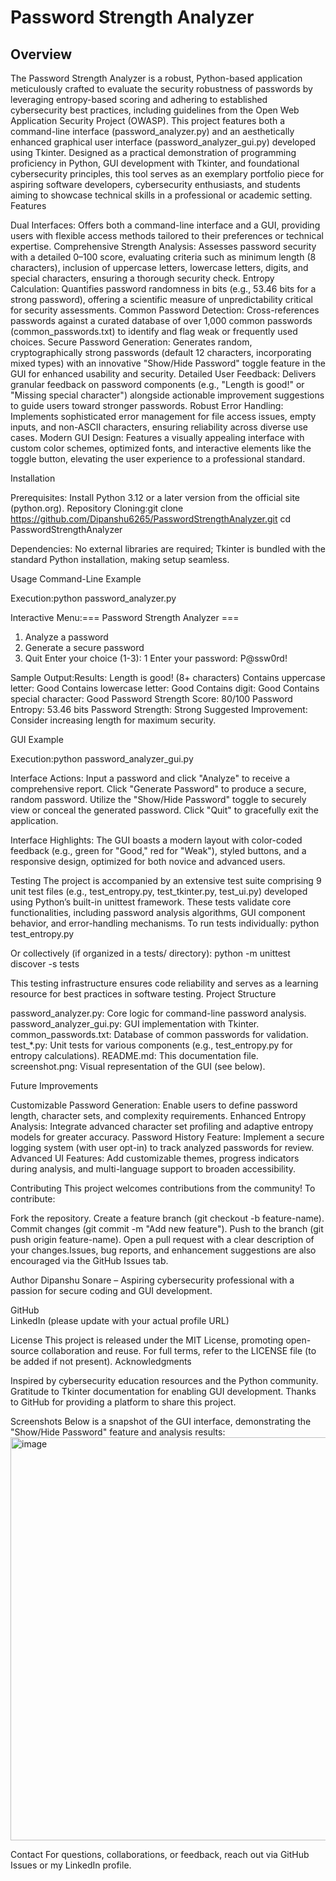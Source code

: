 # Password Strength Analyzer
## Overview
The Password Strength Analyzer is a robust, Python-based application meticulously crafted to evaluate the security robustness of passwords by leveraging entropy-based scoring and adhering to established cybersecurity best practices, including guidelines from the Open Web Application Security Project (OWASP). This project features both a command-line interface (password_analyzer.py) and an aesthetically enhanced graphical user interface (password_analyzer_gui.py) developed using Tkinter. Designed as a practical demonstration of programming proficiency in Python, GUI development with Tkinter, and foundational cybersecurity principles, this tool serves as an exemplary portfolio piece for aspiring software developers, cybersecurity enthusiasts, and students aiming to showcase technical skills in a professional or academic setting.
Features

Dual Interfaces: Offers both a command-line interface and a GUI, providing users with flexible access methods tailored to their preferences or technical expertise.
Comprehensive Strength Analysis: Assesses password security with a detailed 0–100 score, evaluating criteria such as minimum length (8 characters), inclusion of uppercase letters, lowercase letters, digits, and special characters, ensuring a thorough security check.
Entropy Calculation: Quantifies password randomness in bits (e.g., 53.46 bits for a strong password), offering a scientific measure of unpredictability critical for security assessments.
Common Password Detection: Cross-references passwords against a curated database of over 1,000 common passwords (common_passwords.txt) to identify and flag weak or frequently used choices.
Secure Password Generation: Generates random, cryptographically strong passwords (default 12 characters, incorporating mixed types) with an innovative "Show/Hide Password" toggle feature in the GUI for enhanced usability and security.
Detailed User Feedback: Delivers granular feedback on password components (e.g., "Length is good!" or "Missing special character") alongside actionable improvement suggestions to guide users toward stronger passwords.
Robust Error Handling: Implements sophisticated error management for file access issues, empty inputs, and non-ASCII characters, ensuring reliability across diverse use cases.
Modern GUI Design: Features a visually appealing interface with custom color schemes, optimized fonts, and interactive elements like the toggle button, elevating the user experience to a professional standard.

Installation

Prerequisites: Install Python 3.12 or a later version from the official site (python.org).
Repository Cloning:git clone https://github.com/Dipanshu6265/PasswordStrengthAnalyzer.git
cd PasswordStrengthAnalyzer


Dependencies: No external libraries are required; Tkinter is bundled with the standard Python installation, making setup seamless.

Usage
Command-Line Example

Execution:python password_analyzer.py


Interactive Menu:=== Password Strength Analyzer ===
1. Analyze a password
2. Generate a secure password
3. Quit
Enter your choice (1-3): 1
Enter your password: P@ssw0rd!


Sample Output:Results:
Length is good! (8+ characters)
Contains uppercase letter: Good
Contains lowercase letter: Good
Contains digit: Good
Contains special character: Good
Password Strength Score: 80/100
Password Entropy: 53.46 bits
Password Strength: Strong
Suggested Improvement: Consider increasing length for maximum security.



GUI Example

Execution:python password_analyzer_gui.py


Interface Actions:
Input a password and click "Analyze" to receive a comprehensive report.
Click "Generate Password" to produce a secure, random password.
Utilize the "Show/Hide Password" toggle to securely view or conceal the generated password.
Click "Quit" to gracefully exit the application.


Interface Highlights: The GUI boasts a modern layout with color-coded feedback (e.g., green for "Good," red for "Weak"), styled buttons, and a responsive design, optimized for both novice and advanced users.

Testing
The project is accompanied by an extensive test suite comprising 9 unit test files (e.g., test_entropy.py, test_tkinter.py, test_ui.py) developed using Python’s built-in unittest framework. These tests validate core functionalities, including password analysis algorithms, GUI component behavior, and error-handling mechanisms. To run tests individually:
python test_entropy.py

Or collectively (if organized in a tests/ directory):
python -m unittest discover -s tests

This testing infrastructure ensures code reliability and serves as a learning resource for best practices in software testing.
Project Structure

password_analyzer.py: Core logic for command-line password analysis.
password_analyzer_gui.py: GUI implementation with Tkinter.
common_passwords.txt: Database of common passwords for validation.
test_*.py: Unit tests for various components (e.g., test_entropy.py for entropy calculations).
README.md: This documentation file.
screenshot.png: Visual representation of the GUI (see below).

Future Improvements

Customizable Password Generation: Enable users to define password length, character sets, and complexity requirements.
Enhanced Entropy Analysis: Integrate advanced character set profiling and adaptive entropy models for greater accuracy.
Password History Feature: Implement a secure logging system (with user opt-in) to track analyzed passwords for review.
Advanced UI Features: Add customizable themes, progress indicators during analysis, and multi-language support to broaden accessibility.

Contributing
This project welcomes contributions from the community! To contribute:

Fork the repository.
Create a feature branch (git checkout -b feature-name).
Commit changes (git commit -m "Add new feature").
Push to the branch (git push origin feature-name).
Open a pull request with a clear description of your changes.Issues, bug reports, and enhancement suggestions are also encouraged via the GitHub Issues tab.

Author
Dipanshu Sonare – Aspiring cybersecurity professional with a passion for secure coding and GUI development.  

GitHub  
LinkedIn (please update with your actual profile URL)

License
This project is released under the MIT License, promoting open-source collaboration and reuse. For full terms, refer to the LICENSE file (to be added if not present).
Acknowledgments

Inspired by cybersecurity education resources and the Python community.
Gratitude to Tkinter documentation for enabling GUI development.
Thanks to GitHub for providing a platform to share this project.

Screenshots
Below is a snapshot of the GUI interface, demonstrating the "Show/Hide Password" feature and analysis results:
<img width="748" height="645" alt="image" src="https://github.com/user-attachments/assets/8022f3ea-2ddb-4025-8447-76bd5045b0eb" />



Contact
For questions, collaborations, or feedback, reach out via GitHub Issues or my LinkedIn profile.
